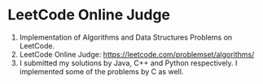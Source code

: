 # LeetCode Online Judge
1. Implementation of Algorithms and Data Structures Problems on LeetCode.
2. LeetCode Online Judge: https://leetcode.com/problemset/algorithms/
3. I submitted my solutions by Java, C++ and Python respectively. I implemented some of the problems by C as well.
